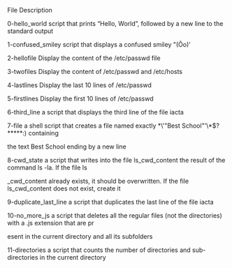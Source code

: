File                         Description                                                                              

0-hello_world        script that prints “Hello, World”, followed by a new line to the standard output                 

1-confused_smiley    script that displays a confused smiley "(Ôo)'                                                    

2-hellofile         Display the content of the /etc/passwd file                                                       

3-twofiles          Display the content of /etc/passwd and /etc/hosts                                                 

4-lastlines         Display the last 10 lines of /etc/passwd                                                          

5-firstlines        Display the first 10 lines of /etc/passwd                                                         

6-third_line        a script that displays the third line of the file iacta                                           

7-file              a shell script that creates a file named exactly \*\\'"Best School"\'\\*$\?\*\*\*\*\*:) containing

 the text Best School ending by a new line                                                                            

8-cwd_state         a script that writes into the file ls_cwd_content the result of the command ls -la. If the file ls

_cwd_content already exists, it should be overwritten. If the file ls_cwd_content does not exist, create it           

9-duplicate_last_line    a script that duplicates the last line of the file iacta                                     

10-no_more_js       a script that deletes all the regular files (not the directories) with a .js extension that are pr

esent in the current directory and all its subfolders                                                                 

11-directories      a script that counts the number of directories and sub-directories in the current directory
